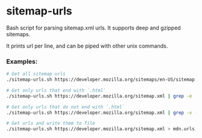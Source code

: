 # sitemap-urls

Bash script for parsing sitemap.xml urls. It supports deep and gzipped sitemaps.

It prints url per line, and can be piped with other unix commands.

### Examples:
```sh
# Get all sitemap urls
./sitemap-urls.sh https://developer.mozilla.org/sitemaps/en-US/sitemap.xml

# Get only urls that end with `.html`
./sitemap-urls.sh https://developer.mozilla.org/sitemap.xml | grep -e .html$

# Get only urls that do not end with `.html`
./sitemap-urls.sh https://developer.mozilla.org/sitemap.xml | grep -v -e .html$

# Get urls and write them to file
./sitemap-urls.sh https://developer.mozilla.org/sitemap.xml > mdn.urls.txt
```
